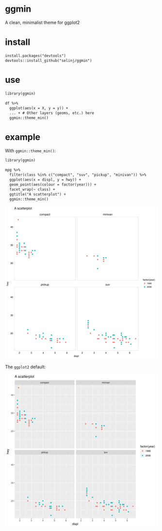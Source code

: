 # ggmin
A clean, minimalist theme for ggplot2


# install
```
install.packages("devtools")  
devtools::install_github("selinj/ggmin")
```

# use
```
library(ggmin)

df %>%
  ggplot(aes(x = X, y = y)) +
  ... + # Other layers (geoms, etc.) here
  ggmin::theme_min()

```

# example

With `ggmin::theme_min()`:
```
library(ggmin)

mpg %>% 
  filter(class %in% c("compact", "suv", "pickup", "minivan")) %>% 
  ggplot(aes(x = displ, y = hwy)) +
  geom_point(aes(colour = factor(year))) +
  facet_wrap(~ class) +
  ggtitle("A scatterplot") +
  ggmin::theme_min()

```
![](fig/mpg.png)

The `ggplot2` default:

![](fig/mpg_default.png)
